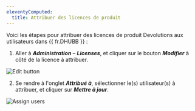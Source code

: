 ```yaml
---
eleventyComputed:
  title: Attribuer des licences de produit
---
```

Voici les étapes pour attribuer des licences de produit Devolutions aux utilisateurs dans {{ fr.DHUBB }} :
1. Aller à ***Administration*** – ***Licenses***, et cliquer sur le bouton ***Modifier*** à côté de la licence à attribuer.

![Edit button](https://cdnweb.devolutions.net/docs/HUBB4014_2024_2.png)

2. Se rendre à l'onglet ***Attribué à***, sélectionner le(s) utilisateur(s) à attribuer, et cliquer sur ***Mettre à jour***.

![Assign users](https://cdnweb.devolutions.net/docs/HUBB4013_2024_2.png)
